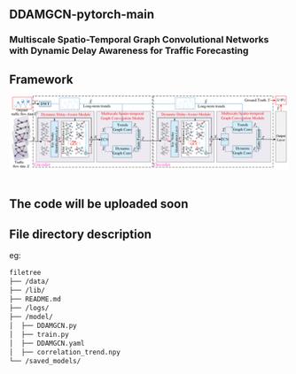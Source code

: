 ## DDAMGCN-pytorch-main  
### Multiscale Spatio-Temporal Graph Convolutional Networks with Dynamic Delay Awareness for Traffic Forecasting

## Framework
![image](Fig2.png) 

## The code will be uploaded soon

## File directory description
eg:

```
filetree 
├── /data/ 
├── /lib/
├── README.md
├── /logs/
├── /model/
│  ├── DDAMGCN.py
│  ├── train.py
│  ├── DDAMGCN.yaml
│  ├── correlation_trend.npy
└── /saved_models/
```
